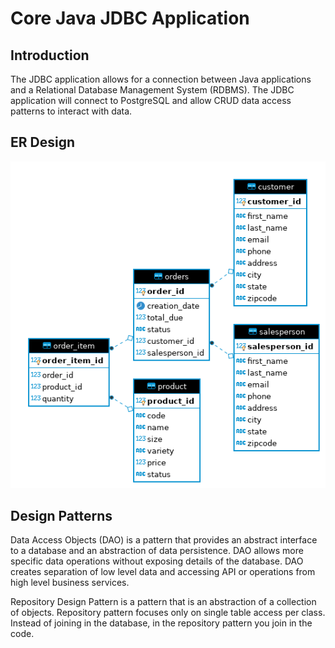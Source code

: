 # Core Java JDBC Application

## Introduction
The JDBC application allows for a connection between Java applications and a 
Relational Database Management System (RDBMS). The JDBC application will connect to PostgreSQL
and allow CRUD data access patterns to interact with data. 

## ER Design
![JDBC ER Diagram](./.assets/JDBC%20ER%20Diagram.png)

## Design Patterns
Data Access Objects (DAO) is a pattern that provides an abstract interface to a database and an 
abstraction of data persistence. 
DAO allows more specific data operations without exposing details of the database. DAO creates separation 
of low level data and accessing API or operations from high level business services.

Repository Design Pattern is a pattern that is an abstraction of a collection of objects. 
Repository pattern focuses only on single table access per class. Instead of joining in the database, 
in the repository pattern you join in the code. 
